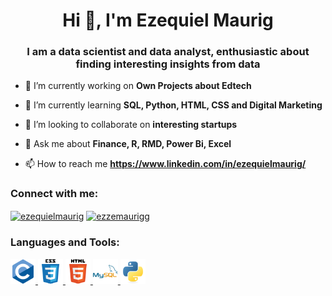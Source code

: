 <h1 align="center">Hi 👋, I'm Ezequiel Maurig</h1>
<h3 align="center">I am a data scientist and data analyst, enthusiastic about finding interesting insights from data</h3>

- 🔭 I’m currently working on **Own Projects about Edtech**

- 🌱 I’m currently learning **SQL, Python, HTML, CSS and Digital Marketing**

- 👯 I’m looking to collaborate on **interesting startups**

- 💬 Ask me about **Finance, R, RMD, Power Bi, Excel**

- 📫 How to reach me **https://www.linkedin.com/in/ezequielmaurig/**

<h3 align="left">Connect with me:</h3>
<p align="left">
<a href="https://linkedin.com/in/ezequielmaurig" target="blank"><img align="center" src="https://raw.githubusercontent.com/rahuldkjain/github-profile-readme-generator/master/src/images/icons/Social/linked-in-alt.svg" alt="ezequielmaurig" height="30" width="40" /></a>
<a href="https://instagram.com/ezzemaurigg" target="blank"><img align="center" src="https://raw.githubusercontent.com/rahuldkjain/github-profile-readme-generator/master/src/images/icons/Social/instagram.svg" alt="ezzemaurigg" height="30" width="40" /></a>
</p>

<h3 align="left">Languages and Tools:</h3>
<p align="left"> <a href="https://www.cprogramming.com/" target="_blank" rel="noreferrer"> <img src="https://raw.githubusercontent.com/devicons/devicon/master/icons/c/c-original.svg" alt="c" width="40" height="40"/> </a> <a href="https://www.w3schools.com/css/" target="_blank" rel="noreferrer"> <img src="https://raw.githubusercontent.com/devicons/devicon/master/icons/css3/css3-original-wordmark.svg" alt="css3" width="40" height="40"/> </a> <a href="https://www.w3.org/html/" target="_blank" rel="noreferrer"> <img src="https://raw.githubusercontent.com/devicons/devicon/master/icons/html5/html5-original-wordmark.svg" alt="html5" width="40" height="40"/> </a> <a href="https://www.mysql.com/" target="_blank" rel="noreferrer"> <img src="https://raw.githubusercontent.com/devicons/devicon/master/icons/mysql/mysql-original-wordmark.svg" alt="mysql" width="40" height="40"/> </a> <a href="https://www.python.org" target="_blank" rel="noreferrer"> <img src="https://raw.githubusercontent.com/devicons/devicon/master/icons/python/python-original.svg" alt="python" width="40" height="40"/> </a> </p>


